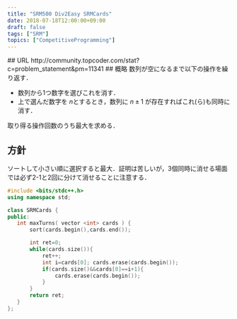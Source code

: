 ```yaml
---
title: "SRM500 Div2Easy SRMCards"
date: 2018-07-18T12:00:00+09:00
draft: false
tags: ["SRM"]
topics: ["CompetitiveProgramming"]
---
```

<p><!--more--></p>
## URL
http://community.topcoder.com/stat?c=problem_statement&pm=11341
## 概略
数列が空になるまで以下の操作を繰り返す．

- 数列から1つ数字を選びこれを消す．
- 上で選んだ数字を $n$とするとき，数列に $n\pm 1$ が存在すればこれ(ら)も同時に消す．

取り得る操作回数のうち最大を求める．

## 方針
ソートして小さい順に選択すると最大．証明は苦しいが，3個同時に消せる場面では必ず2-1と2回に分けて消せることに注意する．

```cpp
#include <bits/stdc++.h>
using namespace std;

class SRMCards {
public:
   int maxTurns( vector <int> cards ) {
       sort(cards.begin(),cards.end());

       int ret=0;
       while(cards.size()){
           ret++;
           int i=cards[0]; cards.erase(cards.begin());
           if(cards.size()&&cards[0]==i+1){
               cards.erase(cards.begin());
           }
       }
       return ret;
   }
};
```
